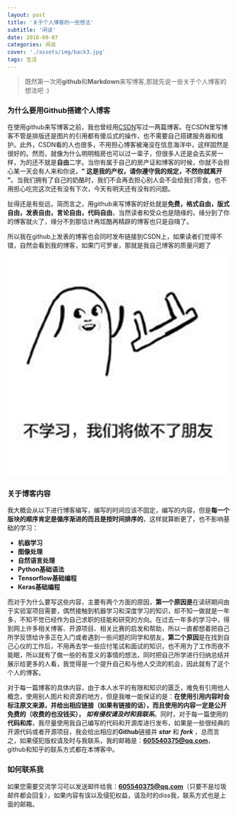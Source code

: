 ```yaml
---
layout: post
title: '关于个人博客的一些想法'
subtitle: '闲谈'
date: 2018-09-07
categories: 闲谈
cover: './assets/img/back3.jpg'
tags: 生活
---
```


> 既然第一次用**github**和**Markdown**来写博客,那就先说一些关于个人博客的想法吧 :)

### 为什么要用Github搭建个人博客

在使用github来写博客之前，我也曾经用[CSDN](https://blog.csdn.net/)写过一两篇博客。在CSDN里写博客不管是排版还是图片的引用都有傻瓜式的操作，也不需要自己搭建服务器和维护。此外，CSDN看的人也很多，不用担心博客被淹没在信息海洋中，这样固然是很好的。然而，就像为什么明明租房也可以过一辈子，但很多人还是会去买房一样，为的还不就是**自由**二字。当你有属于自己的房产证和博客的时候，你就不会担心某一天会有人来和你说，**" 这是我的产权，请你遵守我的规定，不然你就离开 ”**。当我们拥有了自己的奶酪时，我们不会再去担心别人会不会给我们零食，也不用担心吃完这次还有没有下次，今天有明天还有没有的问题。

扯得还是有些远，简而言之，用github来写博客的好处就是**免费，格式自由，版式自由，发表自由，言论自由，代码自由**，当然读者和受众也是随缘的，缘分到了你的博客就火了，缘分不到那估计再炫酷再精辟的博客也只是自嗨了。

所以我在github上发表的博客也会同时发布链接到CSDN上，如果读者们觉得不错，自然会看到我的博客，如果门可罗雀，那就是我自己博客的质量问题了

![学习](https://github.com/Healingl/Healingl.github.io/blob/master/_posts/2018-09-07-关于个人博客的一些想法/学习.jpg?raw=true)

### 关于博客内容

我大概会从以下进行博客编写，编写的时间应该不固定，编写的内容，但是**每一个版块的顺序肯定是循序渐进的而且是按时间排序的**，这样就算断更了，也不影响基础的学习：

- **机器学习**
- **图像处理**
- **自然语言处理**
- **Python基础语法**
- **Tensorflow基础编程**
- **Keras基础编程**

而对于为什么要写这些内容，主要有两个方面的原因，**第一个原因是**在读研期间由于实验室项目需要，偶然接触到机器学习和深度学习的知识，却不知一做就是一年多，不知不觉已经作为自己求职的技能和研究的方向。在过去一年多的学习中，得到网上许多相关博客、开源项目、相关比赛的启发和帮助，所以一直都想着把自己所学反馈给许多正在入门或者遇到一些问题的同学和朋友。**第二个原因**是在找到自己心仪的工作后，不用再去学一些应付笔试和面试的知识，也不用为了工作而夜不能眠，所以就有了做一些的有意义的事情的想法，同时把自己所学进行归纳总结并展示给更多的人看，我觉得是一个提升自己和与他人交流的机会，因此就有了这个个人的博客。

对于每一篇博客的具体内容，由于本人水平的有限和知识的匮乏，难免有引用他人概念，使用别人图片和资源的地方，但是我唯一能保证的是：**在使用引用内容时会标注原文来源，并给出相应链接（如果有链接的话），而且使用的内容一定是公开免费的（收费的也没钱买），** ***如有侵权请及时和我联系***。同时，对于每一篇使用的**代码和库**，我尽量使用我自己编写的代码和开源库进行发布，如果是一些很经典的开源代码或者开源项目，我会给出相应的**Github**链接并 ***star*** 和 ***fork*** ，总而言之，如果侵犯版权请及时与我联系，我的邮箱是：**605540375@qq.com**，github和知乎的联系方式都在本博客中。

### 如何联系我

如果您需要交流学习可以发送邮件给我：**605540375@qq.com**（只要不是垃圾邮件都会回复），如果内容有误以及侵犯权益，请及时的diss我，联系方式也是上面的邮箱。
